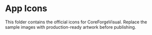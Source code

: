 # App Icons

This folder contains the official icons for CoreForgeVisual. Replace the sample images with production-ready artwork before publishing.
